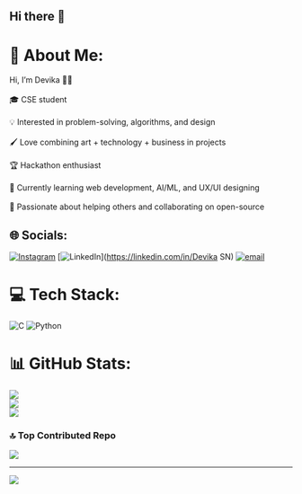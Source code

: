 ## Hi there 👋

# 💫 About Me:
Hi, I’m Devika 👩‍💻<br><br>🎓 CSE student <br><br>💡 Interested in problem-solving, algorithms, and design<br><br>🖌 Love combining art + technology + business in projects<br><br>🏆 Hackathon enthusiast <br><br>🌱 Currently learning web development, AI/ML, and UX/UI designing<br><br>🤝 Passionate about helping others and collaborating on open-source<br>


## 🌐 Socials:
[![Instagram](https://img.shields.io/badge/Instagram-%23E4405F.svg?logo=Instagram&logoColor=white)](https://instagram.com/divya_nagraj46) [![LinkedIn](https://img.shields.io/badge/LinkedIn-%230077B5.svg?logo=linkedin&logoColor=white)](https://linkedin.com/in/Devika SN) [![email](https://img.shields.io/badge/Email-D14836?logo=gmail&logoColor=white)](mailto:devikadivyasn@gmail.com) 

# 💻 Tech Stack:
![C](https://img.shields.io/badge/c-%2300599C.svg?style=flat&logo=c&logoColor=white) ![Python](https://img.shields.io/badge/python-3670A0?style=flat&logo=python&logoColor=ffdd54)
# 📊 GitHub Stats:
![](https://github-readme-stats.vercel.app/api?username=devikadivya46&theme=vue-dark&hide_border=false&include_all_commits=true&count_private=true)<br/>
![](https://nirzak-streak-stats.vercel.app/?user=devikadivya46&theme=vue-dark&hide_border=false)<br/>
![](https://github-readme-stats.vercel.app/api/top-langs/?username=devikadivya46&theme=vue-dark&hide_border=false&include_all_commits=true&count_private=true&layout=compact)

### 🔝 Top Contributed Repo
![](https://github-contributor-stats.vercel.app/api?username=devikadivya46&limit=5&theme=dark&combine_all_yearly_contributions=true)

---
[![](https://visitcount.itsvg.in/api?id=devikadivya46&icon=0&color=0)](https://visitcount.itsvg.in)

<!-- Proudly created with GPRM ( https://gprm.itsvg.in ) -->
